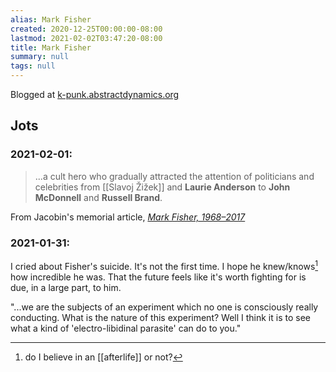 ```yaml
---
alias: Mark Fisher
created: 2020-12-25T00:00:00-08:00
lastmod: 2021-02-02T03:47:20-08:00
title: Mark Fisher
summary: null
tags: null
---
```


Blogged at [k-punk.abstractdynamics.org][k-punk]

## Jots
### 2021-02-01:
>...a cult hero who gradually attracted the attention of politicians and celebrities from [[Slavoj Žižek]] and **Laurie Anderson** to **John McDonnell** and **Russell Brand**.

From Jacobin's memorial article, [_Mark Fisher, 1968–2017_][jacobin]

### 2021-01-31:
I cried about Fisher's suicide. It's not the first time. I hope he knew/knows[^0] how incredible he was. That the future feels like it's worth fighting for is due, in a large part, to him.

[^0]: do I believe in an [[afterlife]] or not?


"...we are the subjects of an experiment which no one is consciously really conducting. What is the nature of this experiment? Well I think it is to see what a kind of 'electro-libidinal parasite' can do to you."

[k-punk]: https://web.archive.org/web/20210114122307/http://www.k-punk.abstractdynamics.org/

[jacobin]: https://www.jacobinmag.com/2017/01/mark-fisher-capitalist-realism-vampire-castle/